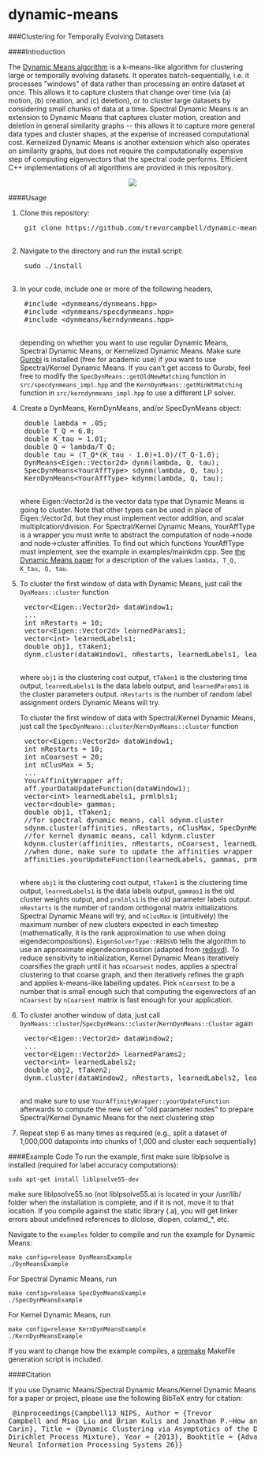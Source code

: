 dynamic-means
=============

###Clustering for Temporally Evolving Datasets

####Introduction

The [Dynamic Means algorithm](http://arxiv.org/abs/1305.6659) is a k-means-like algorithm for clustering large or temporally evolving datasets.
It operates batch-sequentially, i.e. it processes "windows" of data rather than processing an entire dataset
at once. This allows it to capture clusters that change over time (via (a) motion, (b) creation, and (c) deletion), or to
cluster large datasets by considering small chunks of data at a time. Spectral Dynamic Means is an extension 
to Dynamic Means that captures cluster motion, creation and deletion in general similarity graphs -- this allows
it to capture more general data types and cluster shapes, at the expense of increased computational cost.
Kernelized Dynamic Means is another extension which also operates on similarity graphs, but does not require
the computationally expensive step of computing eigenvectors that the spectral code performs.
Efficient C++ implementations of all algorithms are provided in this repository.

<p align="center">
<img src="https://github.com/trevorcampbell/dynamic-means/blob/master/imgs/clustermotion.png?raw=true"/>
</p>


####Usage
1. Clone this repository:
	<pre>
    git clone https://github.com/trevorcampbell/dynamic-means.git
    </pre>

2. Navigate to the directory and run the install script:
	<pre>
	sudo ./install
	</pre>
3. In your code, include one or more of the following headers,
	<pre>
	#include &lt;dynmeans/dynmeans.hpp>
	#include &lt;dynmeans/specdynmeans.hpp>
	#include &lt;dynmeans/kerndynmeans.hpp>
	</pre>
    depending on whether you want to use regular Dynamic Means,
    Spectral Dynamic Means, or 
    Kernelized Dynamic Means. Make sure [Gurobi](www.gurobi.com) is installed (free for academic use) if 
   you want to use Spectral/Kernel Dynamic Means. If you can't get access to Gurobi, feel free to modify
   the `SpecDynMeans::getOldNewMatching` function in `src/specdynmeans_impl.hpp` and
   the `KernDynMeans::getMinWtMatching` function in `src/kerndynmeans_impl.hpp` to use a different
   LP solver.
4. Create a DynMeans, KernDynMeans, and/or SpecDynMeans object:
	<pre>
	double lambda = .05;
	double T_Q = 6.8;
	double K_tau = 1.01;
	double Q = lambda/T_Q;
	double tau = (T_Q*(K_tau - 1.0)+1.0)/(T_Q-1.0);
	DynMeans&lt;Eigen::Vector2d> dynm(lambda, Q, tau);
	SpecDynMeans&lt;YourAffType> sdynm(lambda, Q, tau);
	KernDynMeans&lt;YourAffType> kdynm(lambda, Q, tau);
	</pre>
	where Eigen::Vector2d is the vector data type that Dynamic Means is going to cluster.
	Note that other types can be used in place of Eigen::Vector2d, but they must
	implement vector addition, and scalar multiplcation/division. For Spectral/Kernel Dynamic Means,
	YourAffType is a wrapper you must write to abstract the computation of node->node and node->cluster affinities. To 
	find out which functions YourAffType must implement, see the example in examples/mainkdm.cpp. 
	See [the Dynamic Means paper](http://arxiv.org/abs/1305.6659) for a description
	of the values `lambda, T_Q, K_tau, Q, tau`.

5. To cluster the first window of data with Dynamic Means, just call the `DynMeans::cluster` function
	<pre>
	vector&lt;Eigen::Vector2d> dataWindow1;
	...
	int nRestarts = 10;
	vector&lt;Eigen::Vector2d> learnedParams1;
	vector&lt;int> learnedLabels1;
	double obj1, tTaken1;
	dynm.cluster(dataWindow1, nRestarts, learnedLabels1, learnedParams1, obj1, tTaken1);
	</pre>
	where `obj1` is the clustering cost output, `tTaken1` is the clustering time output, 
	`learnedLabels1` is the data labels output, and `learnedParams1` is the cluster parameters output.
	`nRestarts` is the number of random label assignment orders Dynamic Means will try.
	
	To cluster the first window of data with Spectral/Kernel Dynamic Means, just call the `SpecDynMeans::cluster`/`KernDynMeans::cluster` function
	<pre>
	vector&lt;Eigen::Vector2d> dataWindow1;
	int nRestarts = 10;
	int nCoarsest = 20;
	int nClusMax = 5;
	...
	YourAffinityWrapper aff;
	aff.yourDataUpdateFunction(dataWindow1);
	vector&lt;int> learnedLabels1, prmlbls1;
	vector&lt;double> gammas;
	double obj1, tTaken1;
	//for spectral dynamic means, call sdynm.cluster
	sdynm.cluster(affinities, nRestarts, nClusMax, SpecDynMeans<YourAffinityWrapper>::EigenSolverType::REDSVD learnedLabels1, obj1, gammas1, prmlbls1, tTaken1);
	//for kernel dynamic means, call kdynm.cluster
	kdynm.cluster(affinities, nRestarts, nCoarsest, learnedLabels1, obj1, gammas1, prmlbls1, tTaken1);
	//when done, make sure to update the affinities wrapper with the new clustering
	affinities.yourUpdateFunction(learnedLabels, gammas, prmlbls);
	</pre>
	where `obj1` is the clustering cost output, `tTaken1` is the clustering time output, 
	`learnedLabels1` is the data labels output, `gammas1` is the old cluster weights output, and `prmlbls1` 
	is the old parameter labels output. 
	`nRestarts` is the number of random orthogonal matrix initializations Spectral Dynamic Means will try,
	and `nClusMax` is (intuitively) the maximum number of new clusters expected in each timestep (mathematically,
	it is the rank approximation to use when doing eigendecompositions). `EigenSolverType::REDSVD` tells
	the algorithm to use an approximate eigendecomposition (adapted from [redsvd](https://code.google.com/p/redsvd/)).
	To reduce sensitivity to initialization, 
	Kernel Dynamic Means iteratively coarsifies the graph until it has `nCoarsest` nodes, applies a spectral clustering to that coarse graph,
	and then iteratively refines the graph and applies k-means-like labelling updates. Pick `nCoarsest` to be a number that is small enough
	such that computing the eigenvectors of an `nCoarsest` by `nCoarsest` matrix is fast enough for your application.

6. To cluster another window of data, just call `DynMeans::cluster`/`SpecDynMeans::cluster`/`KernDynMeans::Cluster` again
	<pre>
	vector&lt;Eigen::Vector2d> dataWindow2;
	...
	vector&lt;Eigen::Vector2d> learnedParams2;
	vector&lt;int> learnedLabels2;
	double obj2, tTaken2;
	dynm.cluster(dataWindow2, nRestarts, learnedLabels2, learnedParams2, obj2, tTaken2);
	</pre>
	and make sure to use `YourAffinityWrapper::yourUpdateFunction` afterwards to compute the new set of "old parameter nodes"
	to prepare Spectral/Kernel Dynamic Means for the next clustering step

7. Repeat step 6 as many times as required (e.g., split a dataset of 1,000,000 datapoints into chunks of 1,000 and cluster each sequentially) 

####Example Code
To run the example, first make sure liblpsolve is installed (required for label accuracy computations):
    
    sudo apt-get install liblpsolve55-dev

make sure liblpsolve55.so (not liblpsolve55.a) is located in your /usr/lib/ folder when the installation is complete, and if it is not, move it to that location. If you compile against the static library (.a), you will
get linker errors about undefined references to dlclose, dlopen, colamd_*, etc.
   

Navigate to the `examples` folder to compile and run the example for Dynamic Means:
    
    make config=release DynMeansExample
    ./DynMeansExample

For Spectral Dynamic Means, run

    make config=release SpecDynMeansExample
    ./SpecDynMeansExample
 
For Kernel Dynamic Means, run

    make config=release KernDynMeansExample
    ./KernDynMeansExample

If you want to change how the example compiles, a [premake](http://industriousone.com/premake) 
Makefile generation script is included.

####Citation

If you use Dynamic Means/Spectral Dynamic Means/Kernel Dynamic Means for a paper or project, please use the following BibTeX entry for citation:
	<pre>
    @inproceedings{Campbell13_NIPS,
    	Author = {Trevor Campbell and Miao Liu and Brian Kulis and Jonathan P.~How and Lawrence Carin},
    	Title = {Dynamic Clustering via Asymptotics of the Dependent Dirichlet Process Mixture},
    	Year = {2013},
    	Booktitle = {Advances in Neural Information Processing Systems 26}}
   	</pre>


